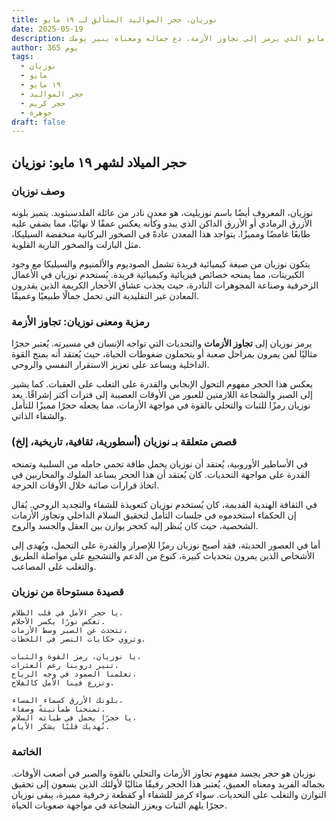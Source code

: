```yaml
---
title: نوزيان، حجر المواليد المتألق لـ ١٩ مايو
date: 2025-05-19
description: اشعر بأهمية نوزيان، حجر المواليد لـ ١٩ مايو الذي يرمز إلى تجاوز الأزمة. دع جماله ومعناه ينير يومك.
author: 365 يوم
tags:
  - نوزيان
  - مايو
  - ١٩ مايو
  - حجر المواليد
  - حجر كريم
  - جوهرة
draft: false
---
```




## حجر الميلاد لشهر ١٩ مايو: نوزيان

### وصف نوزيان

نوزيان، المعروف أيضًا باسم نوزيليت، هو معدن نادر من عائلة الفلدسبثويد. يتميز بلونه الأزرق الرمادي أو الأزرق الداكن الذي يبدو وكأنه يعكس عمقًا لا نهائيًا، مما يضفي عليه طابعًا غامضًا ومميزًا. يتواجد هذا المعدن عادةً في الصخور البركانية منخفضة السيليكا، مثل البازلت والصخور النارية القلوية.

يتكون نوزيان من صيغة كيميائية فريدة تشمل الصوديوم والألمنيوم والسيليكا مع وجود الكبريتات، مما يمنحه خصائص فيزيائية وكيميائية فريدة. يُستخدم نوزيان في الأعمال الزخرفية وصناعة المجوهرات النادرة، حيث يجذب عشاق الأحجار الكريمة الذين يقدرون المعادن غير التقليدية التي تحمل جمالًا طبيعيًا وعميقًا.

### رمزية ومعنى نوزيان: تجاوز الأزمة

يرمز نوزيان إلى **تجاوز الأزمات** والتحديات التي تواجه الإنسان في مسيرته. يُعتبر حجرًا مثاليًا لمن يمرون بمراحل صعبة أو يتحملون ضغوطات الحياة، حيث يُعتقد أنه يمنح القوة الداخلية ويساعد على تعزيز الاستقرار النفسي والروحي.

يعكس هذا الحجر مفهوم التحول الإيجابي والقدرة على التغلب على العقبات. كما يشير إلى الصبر والشجاعة اللازمتين للعبور من الأوقات العصيبة إلى فترات أكثر إشراقًا. يعد نوزيان رمزًا للثبات والتحلي بالقوة في مواجهة الأزمات، مما يجعله حجرًا مميزًا للتأمل والشفاء الذاتي.

### قصص متعلقة بـ نوزيان (أسطورية، ثقافية، تاريخية، إلخ)

في الأساطير الأوروبية، يُعتقد أن نوزيان يحمل طاقة تحمي حامله من السلبية وتمنحه القدرة على مواجهة التحديات. كان يُعتقد أن هذا الحجر يساعد الملوك والمحاربين في اتخاذ قرارات صائبة خلال الأوقات الحرجة.

في الثقافة الهندية القديمة، كان يُستخدم نوزيان كتعويذة للشفاء والتجديد الروحي. يُقال إن الحكماء استخدموه في جلسات التأمل لتحقيق السلام الداخلي وتجاوز الأزمات الشخصية، حيث كان يُنظر إليه كحجر يوازن بين العقل والجسد والروح.

أما في العصور الحديثة، فقد أصبح نوزيان رمزًا للإصرار والقدرة على التحمل، ويُهدى إلى الأشخاص الذين يمرون بتحديات كبيرة، كنوع من الدعم والتشجيع على مواصلة الطريق والتغلب على المصاعب.

### قصيدة مستوحاة من نوزيان

```
يا حجر الأمل في قلب الظلام،  
تعكس نورًا يكسر الأحلام.  
تتحدث عن الصبر وسط الأزمات،  
وتروي حكايات النصر في اللحظات.

يا نوزيان، رمز القوة والثبات،  
تنير دروبنا رغم العثرات.  
تعلمنا الصمود في وجه الرياح،  
وتزرع فينا الأمل كالفلاح.

بلونك الأزرق كسماء المساء،  
تمنحنا طمأنينةً وصفاء.  
يا حجرًا يحمل في طياته السلام،  
نُهديك قلبًا يشكر الأيام.
```

### الخاتمة

نوزيان هو حجر يجسد مفهوم تجاوز الأزمات والتحلي بالقوة والصبر في أصعب الأوقات. بجماله الفريد ومعناه العميق، يُعتبر هذا الحجر رفيقًا مثاليًا لأولئك الذين يسعون إلى تحقيق التوازن والتغلب على التحديات. سواء كرمز للشفاء أو كقطعة زخرفية مميزة، يبقى نوزيان حجرًا يلهم الثبات ويعزز الشجاعة في مواجهة صعوبات الحياة.